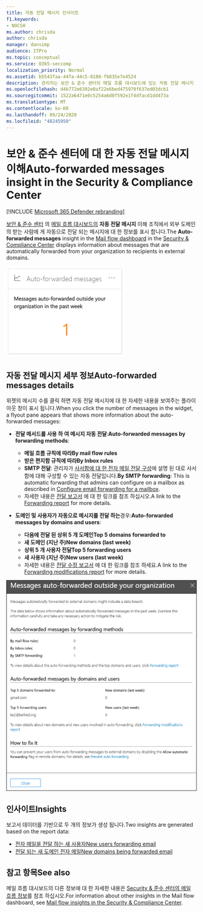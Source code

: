 ```yaml
---
title: 자동 전달 메시지 인사이트
f1.keywords:
- NOCSH
ms.author: chrisda
author: chrisda
manager: dansimp
audience: ITPro
ms.topic: conceptual
ms.service: O365-seccomp
localization_priority: Normal
ms.assetid: b5543faa-44fa-44c5-8180-fb835e7e452d
description: 관리자는 보안 & 준수 센터의 메일 흐름 대시보드에 있는 자동 전달 메시지 보고서에 대해 알아볼 수 있습니다.
ms.openlocfilehash: d4b772e6392e0af22e6bed475970f637ed03dcb1
ms.sourcegitcommit: 1522a6471e0c5254a6d0f592e1f4dfacd1dd473a
ms.translationtype: MT
ms.contentlocale: ko-KR
ms.lasthandoff: 09/24/2020
ms.locfileid: "48245950"
---
```

# <a name="auto-forwarded-messages-insight-in-the-security--compliance-center"></a><span data-ttu-id="9fee7-103">보안 & 준수 센터에 대 한 자동 전달 메시지 이해</span><span class="sxs-lookup"><span data-stu-id="9fee7-103">Auto-forwarded messages insight in the Security & Compliance Center</span></span>

[!INCLUDE [Microsoft 365 Defender rebranding](../includes/microsoft-defender-for-office.md)]


<span data-ttu-id="9fee7-104">[보안 & 준수 센터](https://protection.office.com) 의 [메일 흐름 대시보드의](mail-flow-insights-v2.md) **자동 전달 메시지** 이해 조직에서 외부 도메인의 받는 사람에 게 자동으로 전달 되는 메시지에 대 한 정보를 표시 합니다.</span><span class="sxs-lookup"><span data-stu-id="9fee7-104">The **Auto-forwarded messages** insight in the [Mail flow dashboard](mail-flow-insights-v2.md) in the [Security & Compliance Center](https://protection.office.com) displays information about messages that are automatically forwarded from your organization to recipients in external domains.</span></span>

![보안 & 준수 센터에서 메시지 위젯 자동 전달](../../media/mfi-auto-forwarded-messages.png)

## <a name="auto-forwarded-messages-details"></a><span data-ttu-id="9fee7-106">자동 전달 메시지 세부 정보</span><span class="sxs-lookup"><span data-stu-id="9fee7-106">Auto-forwarded messages details</span></span>

<span data-ttu-id="9fee7-107">위젯의 메시지 수를 클릭 하면 자동 전달 메시지에 대 한 자세한 내용을 보여주는 플라이 아웃 창이 표시 됩니다.</span><span class="sxs-lookup"><span data-stu-id="9fee7-107">When you click the number of messages in the widget, a flyout pane appears that shows more information about the auto-forwarded messages:</span></span>

- <span data-ttu-id="9fee7-108">**전달 메서드를 사용 하 여 메시지 자동 전달**:</span><span class="sxs-lookup"><span data-stu-id="9fee7-108">**Auto-forwarded messages by forwarding methods**:</span></span>

  - <span data-ttu-id="9fee7-109">**메일 흐름 규칙에 따라**</span><span class="sxs-lookup"><span data-stu-id="9fee7-109">**By mail flow rules**</span></span>
  - <span data-ttu-id="9fee7-110">**받은 편지함 규칙에 따라**</span><span class="sxs-lookup"><span data-stu-id="9fee7-110">**By Inbox rules**</span></span>
  - <span data-ttu-id="9fee7-111">**SMTP 전달**: 관리자가 [사서함에 대 한 전자 메일 전달 구성](https://docs.microsoft.com/Exchange/recipients-in-exchange-online/manage-user-mailboxes/configure-email-forwarding)에 설명 된 대로 사서함에 대해 구성할 수 있는 자동 전달입니다.</span><span class="sxs-lookup"><span data-stu-id="9fee7-111">**By SMTP forwarding**: This is automatic forwarding that admins can configure on a mailbox as described in [Configure email forwarding for a mailbox](https://docs.microsoft.com/Exchange/recipients-in-exchange-online/manage-user-mailboxes/configure-email-forwarding).</span></span>
  - <span data-ttu-id="9fee7-112">자세한 내용은 [전달 보고서](view-mail-flow-reports.md#forwarding-report) 에 대 한 링크를 참조 하십시오.</span><span class="sxs-lookup"><span data-stu-id="9fee7-112">A link to the [Forwarding report](view-mail-flow-reports.md#forwarding-report) for more details.</span></span>

- <span data-ttu-id="9fee7-113">**도메인 및 사용자가 자동으로 메시지를 전달 하는**경우:</span><span class="sxs-lookup"><span data-stu-id="9fee7-113">**Auto-forwarded messages by domains and users**:</span></span>

  - <span data-ttu-id="9fee7-114">**다음에 전달 된 상위 5 개 도메인**</span><span class="sxs-lookup"><span data-stu-id="9fee7-114">**Top 5 domains forwarded to**</span></span>
  - <span data-ttu-id="9fee7-115">**새 도메인 (지난 주)**</span><span class="sxs-lookup"><span data-stu-id="9fee7-115">**New domains (last week)**</span></span>
  - <span data-ttu-id="9fee7-116">**상위 5 개 사용자 전달**</span><span class="sxs-lookup"><span data-stu-id="9fee7-116">**Top 5 forwarding users**</span></span>
  - <span data-ttu-id="9fee7-117">**새 사용자 (지난 주)**</span><span class="sxs-lookup"><span data-stu-id="9fee7-117">**New users (last week)**</span></span>
  - <span data-ttu-id="9fee7-118">자세한 내용은 [전달 수정 보고서](mfi-new-users-forwarding-email.md#forwarding-modifications-report) 에 대 한 링크를 참조 하세요.</span><span class="sxs-lookup"><span data-stu-id="9fee7-118">A link to the [Forwarding modifications report](mfi-new-users-forwarding-email.md#forwarding-modifications-report) for more details.</span></span>

![보안 & 준수 센터의 자동 전달 메시지 보고서에 대 한 세부 정보 플라이 아웃](../../media/mfi-auto-forwarded-messages-details.png)

## <a name="insights"></a><span data-ttu-id="9fee7-120">인사이트</span><span class="sxs-lookup"><span data-stu-id="9fee7-120">Insights</span></span>

<span data-ttu-id="9fee7-121">보고서 데이터를 기반으로 두 개의 정보가 생성 됩니다.</span><span class="sxs-lookup"><span data-stu-id="9fee7-121">Two insights are generated based on the report data:</span></span>

- [<span data-ttu-id="9fee7-122">전자 메일을 전달 하는 새 사용자</span><span class="sxs-lookup"><span data-stu-id="9fee7-122">New users forwarding email</span></span>](mfi-new-users-forwarding-email.md)
- [<span data-ttu-id="9fee7-123">전달 되는 새 도메인 전자 메일</span><span class="sxs-lookup"><span data-stu-id="9fee7-123">New domains being forwarded email</span></span>](mfi-new-domains-being-forwarded-email.md)

## <a name="see-also"></a><span data-ttu-id="9fee7-124">참고 항목</span><span class="sxs-lookup"><span data-stu-id="9fee7-124">See also</span></span>

<span data-ttu-id="9fee7-125">메일 흐름 대시보드의 다른 정보에 대 한 자세한 내용은 [Security & 준수 센터의 메일 흐름 정보](mail-flow-insights-v2.md)를 참조 하십시오.</span><span class="sxs-lookup"><span data-stu-id="9fee7-125">For information about other insights in the Mail flow dashboard, see [Mail flow insights in the Security & Compliance Center](mail-flow-insights-v2.md).</span></span>
